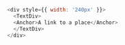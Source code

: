 ```javascript
<div style={{ width: '240px' }}>
  <TextDiv>
  <Anchor>A link to a place</Anchor>
  </TextDiv>
</div>
```
